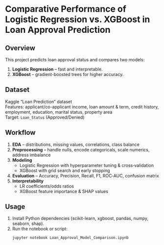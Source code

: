 # Comparative Performance of Logistic Regression vs. XGBoost in Loan Approval Prediction

## Overview
This project predicts loan approval status and compares two models:

1. **Logistic Regression** – fast and interpretable.
2. **XGBoost** – gradient-boosted trees for higher accuracy.

## Dataset
Kaggle “Loan Prediction” dataset  
Features: applicant/co-applicant income, loan amount & term, credit history, employment, education, marital status, property area  
Target: `Loan_Status` (Approved/Denied)

## Workflow
1. **EDA** – distributions, missing values, correlations, class balance  
2. **Preprocessing** – handle nulls, encode categoricals, scale numerics, address imbalance  
3. **Modeling**  
   - Logistic Regression with hyperparameter tuning & cross‑validation  
   - XGBoost with grid search and early stopping  
4. **Evaluation** – Accuracy, Precision, Recall, F1, ROC‑AUC, confusion matrix  
5. **Interpretability**  
   - LR coefficients/odds ratios  
   - XGBoost feature importance & SHAP values

## Usage
1. Install Python dependencies (scikit-learn, xgboost, pandas, numpy, seaborn, shap).  
2. Run the notebook or script:
   ```bash
   jupyter notebook Loan_Approval_Model_Comparison.ipynb
